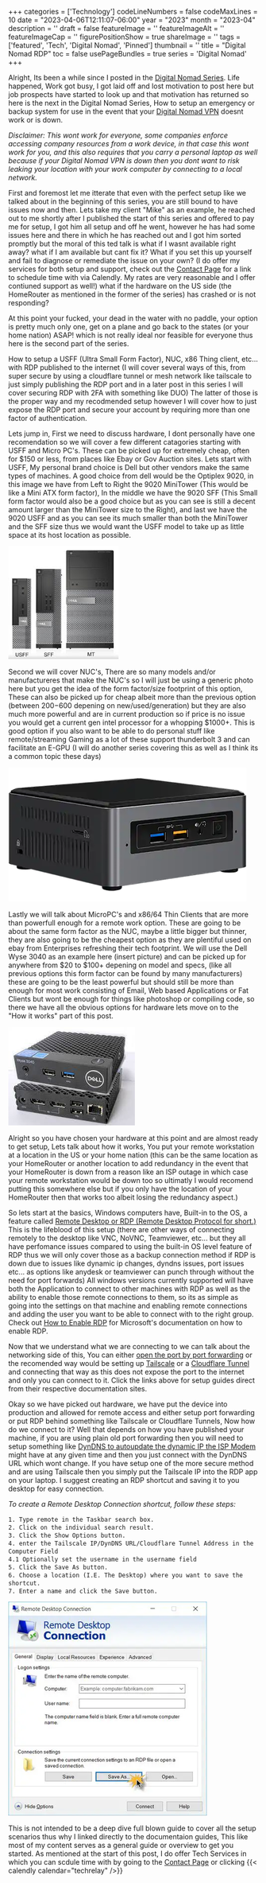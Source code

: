 ﻿+++
categories = ['Technology']
codeLineNumbers = false
codeMaxLines = 10
date = "2023-04-06T12:11:07-06:00"
year = "2023"
month = "2023-04"
description = ''
draft = false
featureImage = ''
featureImageAlt = ''
featureImageCap = ''
figurePositionShow = true
shareImage = ''
tags = ['featured', 'Tech', 'Digital Nomad', 'Pinned']
thumbnail = ''
title = "Digital Nomad RDP"
toc = false
usePageBundles = true
series = 'Digital Nomad'
+++


Alright, Its been a while since I posted in the [Digital Nomad Series](https://techrelay.xyz/series/digital-nomad/). Life happened, Work got busy, I got laid off and lost motivation to post here but job prospects have started to look up and that motivation has returned so here is the next in the Digital Nomad Series, How to setup an emergency or backup system for use in the event that your [Digital Nomad VPN](https://techrelay.xyz/post/digital-nomad-rdp/) doesnt work or is down. 

*Disclaimer: This wont work for everyone, some companies enforce accessing company resources from a work device, in that case this wont work for you, and this also requires that you carry a personal laptop as well because if your Digital Nomad VPN is down then you dont want to risk leaking your location with your work computer by connecting to a local network.* 

First and foremost let me itterate that even with the perfect setup like we talked about in the beginning of this series, you are still bound to have issues now and then. Lets take my client "Mike" as an example, he reached out to me shortly after I published the start of this series and offered to pay me for setup, I got him all setup and off he went, however he has had some issues here and there in which he has reached out and I got him sorted promptly but the moral of this ted talk is what if I wasnt available right away? what if I am available but cant fix it? What if you set this up yourself and fail to diagnose or remediate the issue on your own? (I do offer my services for both setup and support, check out the [Contact Page](https://techrelay.xyz/contact) for a link to schedule time with via Calendly. My rates are very reasonable and I offer contiuned support as well!) what if the hardware on the US side (the HomeRouter as mentioned in the former of the series) has crashed or is not responding? 

At this point your fucked, your dead in the water with no paddle, your option is pretty much only one, get on a plane and go back to the states (or your home nation) ASAP! which is not really ideal nor feasible for everyone thus here is the second part of the series. 

How to setup a USFF (Ultra Small Form Factor), NUC, x86 Thing client, etc... with RDP published to the internet (I will cover several ways of this, from super secure by using a cloudflare tunnel or mesh network like tailscale to just simply publishing the RDP port and in a later post in this series I will cover securing RDP with 2FA with something like DUO) The latter of those is the proper way and my recodmended setup however I will cover how to just expose the RDP port and secure your account by requiring more than one factor of authentication. 

Lets jump in, First we need to discuss hardware, I dont personally have one recomendation so we will cover a few different catagories starting with USFF and Micro PC's. These can be picked up for extremely cheap, often for $150 or less, from places like Ebay or Gov Auction sites. Lets start with USFF, My personal brand choice is Dell but other vendors make the same types of machines. A good choice from dell would be the Optiplex 9020, in this image we have from Left to Right the 9020 MiniTower (This would be like a Mini ATX form factor), In the middle we have the 9020 SFF (This Small form factor would also be a good choice but as you can see is still a decent amount larger than the MiniTower size to the Right), and last we have the 9020 USFF and as you can see its much smaller than both the MiniTower and the SFF size thus we would want the USFF model to take up as little space at its host location as possible. 

![Dell Optiplex](optiplex.jpg)

Second we will cover NUC's, There are so many models and/or manufactureres that make the NUC's so I will just be using a generic photo here but you get the idea of the form factor/size footprint of this option, These can also be picked up for cheap albeit more than the previous option (between $200-$600 depening on new/used/generation) but they are also much more powerful and are in current production so if price is no issue you would get a current gen intel processor for a whopping $1000+. This is good option if you also want to be able to do personal stuff like remote/streaming Gaming as a lot of these support thunderbolt 3 and can facilitate an E-GPU (I will do another series covering this as well as I think its a common topic these days)

![Intel NUC](nuc.png)

Lastly we will talk about MicroPC's and x86/64 Thin Clients that are more than powerfull enough for a remote work option. These are going to be about the same form factor as the NUC, maybe a little bigger but thinner, they are also going to be the cheapest option as they are plentiful used on ebay from Enterprises refreshing their tech footprint. We will use the Dell Wyse 3040 as an example here (insert picture) and can be picked up for anywhere from $20 to $100+ depening on model and specs, (like all previous options this form factor can be found by many manufacturers) these are going to be the least powerful but should still be more than enough for most work consisting of Email, Web based Applications or Fat Clients but wont be enough for things like photoshop or compiling code, so there we have all the obvious options for hardware lets move on to the "How it works" part of this post. 

![Dell Wyse 3040](wyse3040.jpg)

Alright so you have chosen your hardware at this point and are almost ready to get setup, Lets talk about how it works, You put your remote workstation at a location in the US or your home nation (this can be the same location as your HomeRouter or another location to add redundancy in the event that your HomeRouter is down from a reason like an ISP outage in which case your remote workstation would be down too so ultimatly I would recomend putting this somewhere else but if you only have the location of your HomeRouter then that works too albeit losing the redundancy aspect.)

So lets start at the basics, Windows computers have, Built-in to the OS, a feature called [Remote Desktop or RDP (Remote Desktop Protocol for short.)](https://en.wikipedia.org/wiki/Remote_Desktop_Protocol) This is the lifeblood of this setup (there are other ways of connecting remotely to the desktop like VNC, NoVNC, Teamviewer, etc... but they all have perfomance issues compared to using the built-in OS level feature of RDP thus we will only cover those as a backup connection method if RDP is down due to issues like dynamic ip changes, dyndns issues, port issues etc... as options like anydesk or teamviewer can punch through without the need for port forwards) All windows versions currently supported will have both the Application to connect to other machines with RDP as well as the ability to enable those remote connections to them, so its as simple as going into the settings on that machine and enabling remote connections and adding the user you want to be able to connect with to the right group. Check out [How to Enable RDP](https://learn.microsoft.com/en-us/windows-server/remote/remote-desktop-services/clients/remote-desktop-allow-access) for Microsoft's documentation on how to enable RDP.

Now that we understand what we are connecting to we can talk about the networking side of this, You can either [open the port by port forwarding](https://learn.microsoft.com/en-us/windows-server/remote/remote-desktop-services/clients/remote-desktop-allow-outside-access) or the recomended way would be setting up [Tailscale](https://tailscale.com/kb/1017/install/) or a [Cloudflare Tunnel](https://developers.cloudflare.com/cloudflare-one/connections/connect-apps/use_cases/rdp/#connect-to-rdp-server-with-warp-to-tunnel) and connecting that way as this does not expose the port to the internet and only you can connect to it. Click the links above for setup guides direct from their respective documentation sites.

Okay so we have picked out hardware, we have put the device into production and allowed for remote access and either setup port forwarding or put RDP behind something like Tailscale or Cloudflare Tunnels, Now how do we connect to it? Well that depends on how you have published your machine, if you are using plain old port forwarding then you will need to setup something like [DynDNS to autoupdate the dynamic IP the ISP Modem](https://help.dyn.com/remote-access/getting-started-with-remote-access/) might have at any given time and then you just connect with the DynDNS URL which wont change. If you have setup one of the more secure method and are using Tailscale then you simply put the Tailscale IP into the RDP app on your laptop. I suggest creating an RDP shortcut and saving it to you desktop for easy connection.

*To create a Remote Desktop Connection shortcut, follow these steps:*

    1. Type remote in the Taskbar search box.
    2. Click on the individual search result.
    3. Click the Show Options button.
    4. enter the Tailscale IP/DynDNS URL/Cloudflare Tunnel Address in the Computer Field
    4.1 Optionally set the username in the username field
    5. Click the Save As button.
    6. Choose a location (I.E. The Desktop) where you want to save the shortcut.
    7. Enter a name and click the Save button.
![RDP Shortcut](rdpshortcut.webp)

This is not intended to be a deep dive full blown guide to cover all the setup scenarios thus why I linked directly to the documentaion guides, This like most of my content serves as a general guide or overview to get you started. As mentioned at the start of this post, I do offer Tech Services in which you can scdule time with by going to the [Contact Page](https://techrelay.xyz/contact) or clicking {{< calendly calendar="techrelay" />}}